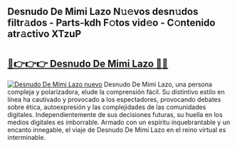 ## Desnudo De Mimi Lazo N𝚞𝚎vos desn𝚞dos filtr𝚊dos - Parts-kdh F𝚘tos vid𝚎o - C𝚘ntenido atr𝚊ctivo XTzuP

# <h2><a href="http://mb8swz.tromn.icu/?c=Desnudo+De+Mimi+Lazo">🔗👉👉👉 Desnudo De Mimi Lazo 🔗🔗</a></h2>

[![Desnudo De Mimi Lazo nuevo](https://i.imgur.com/pEAQMta.gif)](http://mb8swz.tromn.icu/?c=Desnudo+De+Mimi+Lazo)
Desnudo De Mimi Lazo, una persona compleja y polarizadora, elude la comprensión fácil. Su distintivo estilo en línea ha cautivado y provocado a los espectadores, provocando debates sobre ética, autoexpresión y las complejidades de las comunidades digitales. Independientemente de sus decisiones futuras, su huella en los medios digitales es imborrable. Armado con un espíritu inquebrantable y un encanto innegable, el viaje de Desnudo De Mimi Lazo en el reino virtual es interminable.
